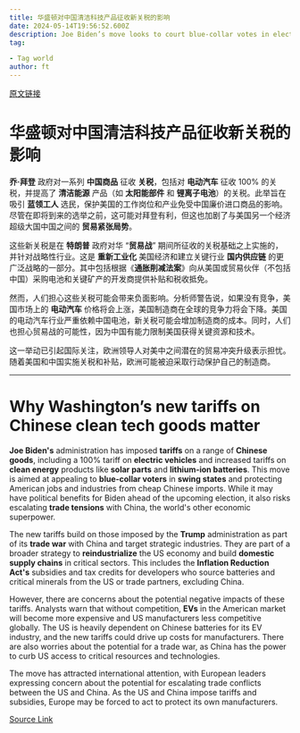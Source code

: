 ```yaml
---
title: 华盛顿对中国清洁科技产品征收新关税的影响
date: 2024-05-14T19:56:52.600Z
description: Joe Biden’s move looks to court blue-collar votes in electoral swing states — but will be felt far beyond the US
tag: 

- Tag world
author: ft
---
```


[原文链接](https://ft.com/content/8a8588b4-d8c6-4460-8222-5b27535bded2)

# 华盛顿对中国清洁科技产品征收新关税的影响

**乔·拜登** 政府对一系列 **中国商品** 征收 **关税**，包括对 **电动汽车** 征收 100% 的关税，并提高了 **清洁能源** 产品（如 **太阳能部件** 和 **锂离子电池**）的关税。此举旨在吸引 **蓝领工人** 选民，保护美国的工作岗位和产业免受中国廉价进口商品的影响。尽管在即将到来的选举之前，这可能对拜登有利，但这也加剧了与美国另一个经济超级大国中国之间的 **贸易紧张局势**。

这些新关税是在 **特朗普** 政府对华 “**贸易战**” 期间所征收的关税基础之上实施的，并针对战略性行业。这是 **重新工业化** 美国经济和建立关键行业 **国内供应链** 的更广泛战略的一部分。其中包括根据《**通胀削减法案**》向从美国或贸易伙伴（不包括中国）采购电池和关键矿产的开发商提供补贴和税收抵免。

然而，人们担心这些关税可能会带来负面影响。分析师警告说，如果没有竞争，美国市场上的 **电动汽车** 价格将会上涨，美国制造商在全球的竞争力将会下降。美国的电动汽车行业严重依赖中国电池，新关税可能会增加制造商的成本。同时，人们也担心贸易战的可能性，因为中国有能力限制美国获得关键资源和技术。

这一举动已引起国际关注，欧洲领导人对美中之间潜在的贸易冲突升级表示担忧。随着美国和中国实施关税和补贴，欧洲可能被迫采取行动保护自己的制造商。

---

# Why Washington’s new tariffs on Chinese clean tech goods matter

**Joe Biden's** administration has imposed **tariffs** on a range of **Chinese goods**, including a 100% tariff on **electric vehicles** and increased tariffs on **clean energy** products like **solar parts** and **lithium-ion batteries**. This move is aimed at appealing to **blue-collar voters** in **swing states** and protecting American jobs and industries from cheap Chinese imports. While it may have political benefits for Biden ahead of the upcoming election, it also risks escalating **trade tensions** with China, the world's other economic superpower. 

The new tariffs build on those imposed by the **Trump** administration as part of its **trade war** with China and target strategic industries. They are part of a broader strategy to **reindustrialize** the US economy and build **domestic supply chains** in critical sectors. This includes the **Inflation Reduction Act's** subsidies and tax credits for developers who source batteries and critical minerals from the US or trade partners, excluding China. 

However, there are concerns about the potential negative impacts of these tariffs. Analysts warn that without competition, **EVs** in the American market will become more expensive and US manufacturers less competitive globally. The US is heavily dependent on Chinese batteries for its EV industry, and the new tariffs could drive up costs for manufacturers. There are also worries about the potential for a trade war, as China has the power to curb US access to critical resources and technologies. 

The move has attracted international attention, with European leaders expressing concern about the potential for escalating trade conflicts between the US and China. As the US and China impose tariffs and subsidies, Europe may be forced to act to protect its own manufacturers.

[Source Link](https://ft.com/content/8a8588b4-d8c6-4460-8222-5b27535bded2)

